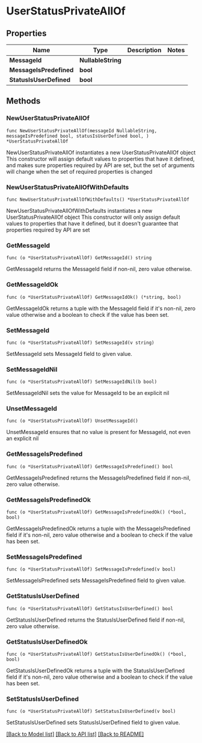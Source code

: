 # UserStatusPrivateAllOf

## Properties

Name | Type | Description | Notes
------------ | ------------- | ------------- | -------------
**MessageId** | **NullableString** |  | 
**MessageIsPredefined** | **bool** |  | 
**StatusIsUserDefined** | **bool** |  | 

## Methods

### NewUserStatusPrivateAllOf

`func NewUserStatusPrivateAllOf(messageId NullableString, messageIsPredefined bool, statusIsUserDefined bool, ) *UserStatusPrivateAllOf`

NewUserStatusPrivateAllOf instantiates a new UserStatusPrivateAllOf object
This constructor will assign default values to properties that have it defined,
and makes sure properties required by API are set, but the set of arguments
will change when the set of required properties is changed

### NewUserStatusPrivateAllOfWithDefaults

`func NewUserStatusPrivateAllOfWithDefaults() *UserStatusPrivateAllOf`

NewUserStatusPrivateAllOfWithDefaults instantiates a new UserStatusPrivateAllOf object
This constructor will only assign default values to properties that have it defined,
but it doesn't guarantee that properties required by API are set

### GetMessageId

`func (o *UserStatusPrivateAllOf) GetMessageId() string`

GetMessageId returns the MessageId field if non-nil, zero value otherwise.

### GetMessageIdOk

`func (o *UserStatusPrivateAllOf) GetMessageIdOk() (*string, bool)`

GetMessageIdOk returns a tuple with the MessageId field if it's non-nil, zero value otherwise
and a boolean to check if the value has been set.

### SetMessageId

`func (o *UserStatusPrivateAllOf) SetMessageId(v string)`

SetMessageId sets MessageId field to given value.


### SetMessageIdNil

`func (o *UserStatusPrivateAllOf) SetMessageIdNil(b bool)`

 SetMessageIdNil sets the value for MessageId to be an explicit nil

### UnsetMessageId
`func (o *UserStatusPrivateAllOf) UnsetMessageId()`

UnsetMessageId ensures that no value is present for MessageId, not even an explicit nil
### GetMessageIsPredefined

`func (o *UserStatusPrivateAllOf) GetMessageIsPredefined() bool`

GetMessageIsPredefined returns the MessageIsPredefined field if non-nil, zero value otherwise.

### GetMessageIsPredefinedOk

`func (o *UserStatusPrivateAllOf) GetMessageIsPredefinedOk() (*bool, bool)`

GetMessageIsPredefinedOk returns a tuple with the MessageIsPredefined field if it's non-nil, zero value otherwise
and a boolean to check if the value has been set.

### SetMessageIsPredefined

`func (o *UserStatusPrivateAllOf) SetMessageIsPredefined(v bool)`

SetMessageIsPredefined sets MessageIsPredefined field to given value.


### GetStatusIsUserDefined

`func (o *UserStatusPrivateAllOf) GetStatusIsUserDefined() bool`

GetStatusIsUserDefined returns the StatusIsUserDefined field if non-nil, zero value otherwise.

### GetStatusIsUserDefinedOk

`func (o *UserStatusPrivateAllOf) GetStatusIsUserDefinedOk() (*bool, bool)`

GetStatusIsUserDefinedOk returns a tuple with the StatusIsUserDefined field if it's non-nil, zero value otherwise
and a boolean to check if the value has been set.

### SetStatusIsUserDefined

`func (o *UserStatusPrivateAllOf) SetStatusIsUserDefined(v bool)`

SetStatusIsUserDefined sets StatusIsUserDefined field to given value.



[[Back to Model list]](../README.md#documentation-for-models) [[Back to API list]](../README.md#documentation-for-api-endpoints) [[Back to README]](../README.md)


